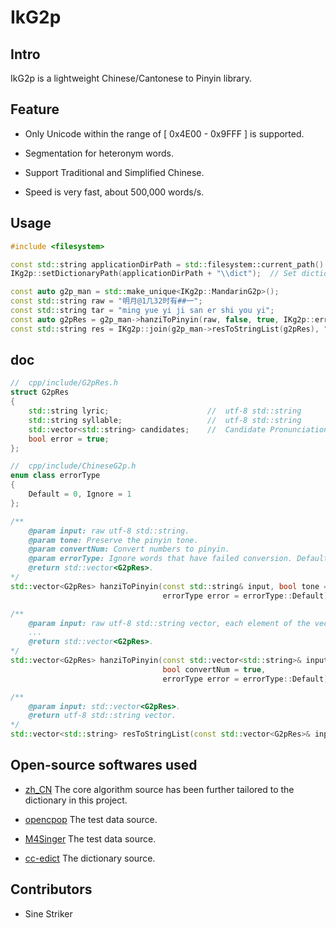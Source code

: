 # IkG2p

## Intro

IkG2p is a lightweight Chinese/Cantonese to Pinyin library.

## Feature

+ Only Unicode within the range of  [ 0x4E00 - 0x9FFF ]  is supported.

+ Segmentation for heteronym words.

+ Support Traditional and Simplified Chinese.

+ Speed is very fast, about 500,000 words/s.

## Usage

```c++
#include <filesystem>

const std::string applicationDirPath = std::filesystem::current_path().string();
IKg2p::setDictionaryPath(applicationDirPath + "\\dict");  // Set dictionary path.

const auto g2p_man = std::make_unique<IKg2p::MandarinG2p>();
const std::string raw = "明月@1几32时有##一";
const std::string tar = "ming yue yi ji san er shi you yi";
const auto g2pRes = g2p_man->hanziToPinyin(raw, false, true, IKg2p::errorType::Ignore);
const std::string res = IKg2p::join(g2p_man->resToStringList(g2pRes), " ");
```

##  doc

```c++
//  cpp/include/G2pRes.h
struct G2pRes
{
    std::string lyric;                      //  utf-8 std::string
    std::string syllable;                   //  utf-8 std::string
    std::vector<std::string> candidates;    //  Candidate Pronunciation of Polyphonic Characters.
    bool error = true;
};

//  cpp/include/ChineseG2p.h
enum class errorType
{
    Default = 0, Ignore = 1
};

/**
    @param input: raw utf-8 std::string.
    @param tone: Preserve the pinyin tone.
    @param convertNum: Convert numbers to pinyin.
    @param errorType: Ignore words that have failed conversion. Default: Keep content.
    @return std::vector<G2pRes>.
*/
std::vector<G2pRes> hanziToPinyin(const std::string& input, bool tone = true, bool convertNum = true,
                                  errorType error = errorType::Default) const;

/**
    @param input: raw utf-8 std::string vector, each element of the vector is a character.
    ...
    @return std::vector<G2pRes>.
*/
std::vector<G2pRes> hanziToPinyin(const std::vector<std::string>& input, bool tone = true,
                                  bool convertNum = true,
                                  errorType error = errorType::Default) const;

/**
    @param input: std::vector<G2pRes>.
    @return utf-8 std::string vector.
*/
std::vector<std::string> resToStringList(const std::vector<G2pRes>& input);
```

## Open-source softwares used
+ [zh_CN](https://github.com/ZiQiangWang/zh_CN) 
  The core algorithm source has been further tailored to the dictionary in this project.

+ [opencpop](http://wenet.org.cn/opencpop/) 
  The test data source.

+ [M4Singer](https://github.com/M4Singer/M4Singer)
  The test data source.

+ [cc-edict](https://cc-cedict.org/wiki/) 
  The dictionary source.

## Contributors

+ Sine Striker

